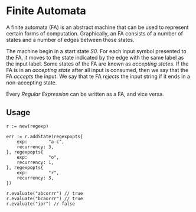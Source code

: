 # Finite Automata

A finite automata (FA) is an abstract machine that can be used to represent certain forms of computation. Graphically, an FA consists of a number of states and a number of edges between those states.

The machine begin in a start state _S0_. For each input symbol presented to the FA, it moves to the state indicated by the edge with the same label as the input label. Some states of the FA are known as _accepting states_. If the FA is in an _accepting state_ after all input is consumed, then we say that the FA _accepts_ the input. We say that te FA _rejects_ the input string if it ends in a non-accepting state.

Every _Regular Expression_ can be written as a FA, and vice versa.


## Usage

```
r := new(regexp)

err := r.addState(regexpopts{
    exp:        "a-c",
    recurrency: 3,
}, regexpopts{
    exp:        "o",
    recurrency: 1,
}, regexpopts{
    exp:        "r",
    recurrency: 3,
})

r.evaluate("abcorrr") // true
r.evaluate("bcaorrr") // true
r.evaluate("ior") // false
```